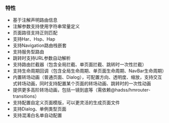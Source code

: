### 特性
* 基于注解声明路由信息
* 注解参数支持使用字符串常量定义
* 页面路径支持正则匹配
* 支持Har、Hsp、Hap
* 支持Navigation路由栈嵌套
* 支持服务型路由
* 跳转时支持URL参数自动解析
* 支持路由拦截器（包含全局拦截、单页面拦截、跳转时一次性拦截）
* 支持生命周期回调（包含全局生命周期、单页面生命周期、NavBar生命周期）
* 内置转场动画（普通页面、Dialog），可配置方向、透明度、缩放，支持交互式转场动画，同时支持配置某个页面的转场动画、跳转时的一次性动画
* 提供更多高阶转场动画，包括一镜到底等（需依赖@hadss/hmrouter-transitions）
* 支持配置自定义页面模版，可以更灵活的生成页面文件
* 支持Dialog、单例类型页面
* 支持混淆白名单自动配置
